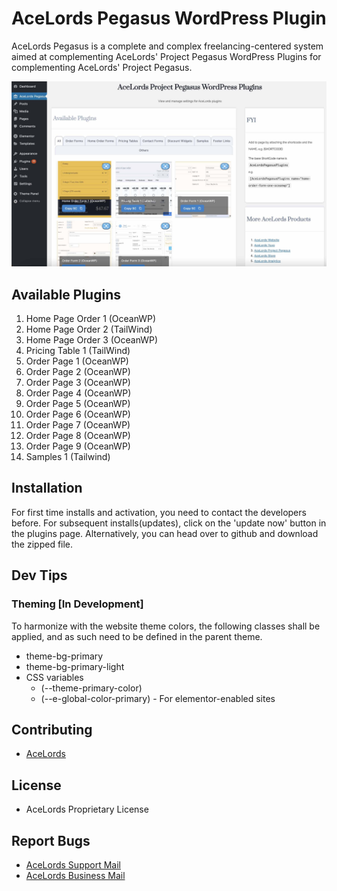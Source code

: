 # AceLords Pegasus WordPress Plugin
AceLords Pegasus is a complete and complex freelancing-centered system aimed at complementing AceLords' Project Pegasus WordPress Plugins for complementing AceLords' Project Pegasus.

![Screenshot 1](assets/screenshot-2.jpg)

## Available Plugins 
1. Home Page Order 1 (OceanWP)
2. Home Page Order 2 (TailWind)
3. Home Page Order 3 (OceanWP)
4. Pricing Table 1 (TailWind)
5. Order Page 1 (OceanWP)
6. Order Page 2 (OceanWP)
7. Order Page 3 (OceanWP)
8. Order Page 4 (OceanWP)
9. Order Page 5 (OceanWP)
10. Order Page 6 (OceanWP)
11. Order Page 7 (OceanWP)
12. Order Page 8 (OceanWP)
13. Order Page 9 (OceanWP)
14. Samples 1 (Tailwind)

## Installation
For first time installs and activation, you need to contact the developers before. 
For subsequent installs(updates), click on the 'update now' button in the plugins page. 
Alternatively, you can head over to github and download the zipped file.

## Dev Tips
### Theming [In Development]
To harmonize with the website theme colors, the following classes shall be applied, and as such need to be defined in the parent theme.
- theme-bg-primary
- theme-bg-primary-light
- CSS variables 
  - (--theme-primary-color)
  - (--e-global-color-primary) - For elementor-enabled sites

## Contributing
- [AceLords](https://www.acelords.space)

## License
- AceLords Proprietary License

## Report Bugs
- [AceLords Support Mail](mailto:support@acelords.space)
- [AceLords Business Mail](mailto:info@acelords.space)
